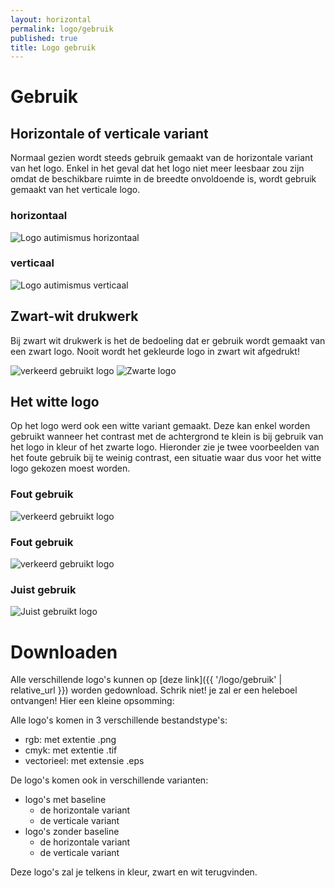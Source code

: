 ```yaml
---
layout: horizontal
permalink: logo/gebruik
published: true
title: Logo gebruik
---
```


# Gebruik

## Horizontale of verticale variant
Normaal gezien wordt steeds gebruik gemaakt van de horizontale variant van het logo. Enkel in het geval dat het logo niet meer leesbaar zou zijn omdat de beschikbare ruimte in de breedte onvoldoende is, wordt gebruik gemaakt van het verticale logo.

<h3>horizontaal</h3>
<img src="{{site.url}}/1718-3CMO-BaP-marigiel/assets/images/Logo/logo-hor.png" alt="Logo autimismus horizontaal">


<h3>verticaal</h3>
<img src="{{site.url}}/1718-3CMO-BaP-marigiel/assets/images/Logo/logo.png" alt="Logo autimismus verticaal">

## Zwart-wit drukwerk
Bij zwart wit drukwerk is het de bedoeling dat er gebruik wordt gemaakt van een zwart logo. Nooit wordt het gekleurde logo in zwart wit afgedrukt!

<img src="../assets/images/Logo/zwartwit.png" alt="verkeerd gebruikt logo">

<img src="../assets/images/Logo/logozwart.png" alt="Zwarte logo">


## Het witte logo
Op het logo werd ook een witte variant gemaakt. Deze kan enkel worden gebruikt wanneer het contrast met de achtergrond te klein is bij gebruik van het logo in kleur of het zwarte logo. Hieronder zie je twee voorbeelden van het foute gebruik bij te weinig contrast, een situatie waar dus voor het witte logo gekozen moest worden.

<h3>Fout gebruik</h3>
<img src="../assets/images/Logo/logo-fout-contrast.png" alt="verkeerd gebruikt logo" class="w-50">

<h3>Fout gebruik</h3>
<img src="../assets/images/Logo/logo-fout-contrast2.png" alt="verkeerd gebruikt logo" class="w-50">

<h3>Juist gebruik</h3>
<img src="../assets/images/Logo/logo-juist-contrast.png" alt="Juist gebruikt logo" class="w-50">




# Downloaden
Alle verschillende logo's kunnen op [deze link]({{ '/logo/gebruik' | relative_url }}) worden gedownload. Schrik niet! je zal er een heleboel ontvangen!
Hier een kleine opsomming:

Alle logo's komen in 3 verschillende bestandstype's:
- rgb: met extentie .png
- cmyk: met extentie .tif
- vectorieel: met extensie .eps


De logo's komen ook in verschillende varianten:
- logo's met baseline
    - de horizontale variant 
    - de verticale variant
- logo's zonder baseline
    - de horizontale variant 
    - de verticale variant

Deze logo's zal je telkens in kleur, zwart en wit terugvinden.
